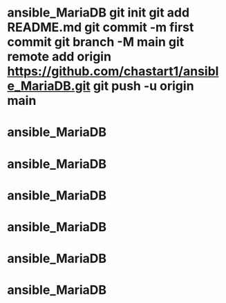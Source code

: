 # ansible_MariaDB git init git add README.md git commit -m first commit git branch -M main git remote add origin https://github.com/chastart1/ansible_MariaDB.git git push -u origin main
# ansible_MariaDB
# ansible_MariaDB
# ansible_MariaDB
# ansible_MariaDB
# ansible_MariaDB
# ansible_MariaDB
